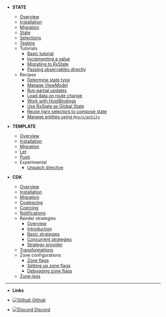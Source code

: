 <!-- - **@rx-angular/template [BETA]** -->

- **STATE**
  - [Overview](/web/state/overview.md)
  - [Installation](/web/state/installation.md)
  - [Migration](/web/state/migration.md)
  <!-- TODO: Getting started OR use basic tutorial -->
  <!-- - [Getting started](/web/state/getting-started.md) -->
  - [State](/web/state/state.md)
  - [Selections](/web/state/selections.md)
  <!-- TODO: Effects & Actions -->
  <!-- - [Effects](/) -->
  <!-- - [Actions](/) -->
  - [Testing](/web/state/testing.md)
  - Tutorials
    - [Basic tutorial](/web/state/tutorials/basic-tutorial.md)
    - [Incrementing a value](/web/state/tutorials/incrementing-value.md)
    - [Migrating to RxState](/web/state/tutorials/from-imperative-to-reactive.md)
    - [Passing observables directly](/web/state/tutorials/passing-observables.md)
  - Recipes
    - [Determine state type](/web/state/howtos/determine-state.md)
    - [Manage ViewModel](/web/state/howtos/manage-viewmodel.md)
    - [Run partial updates](/web/state/howtos/partial-updates.md)
    - [Load data on route change](/web/state/howtos/load-data-on-route-change.md)
    - [Work with HostBindings](/web/state/howtos/hostbindings.md)
    - [Use RxState as Global State](/web/state/howtos/rx-state-as-global-state.md)
    - [Reuse ngrx selectors to compose state](/web/state/integrations/compose-state-using-ngrx-selectors.md)
    - [Manage entities using `@ngrx/entity`](/web/state/integrations/manage-entities-ngrx.md)


- **TEMPLATE**
  - [Overview](/web/template/overview.md)
  - [Installation](/web/template/installation.md)
  - [Migration](/web/template/migration.md)
  <!-- TODO: Getting started -->
  <!-- - [Getting started](/) -->
  - [Let](/web/template/let.md)
  <!-- TODO: For -->
  <!-- - [For](/) -->
  - [Push](/web/template/push.md)
  - Experimental
    - [Unpatch directive](/web/template/unpatch.md)
    <!-- TODO: ViewportPriority -->
    <!-- - [ViewportPriority directive](/) -->
    <!-- TODO: Styles, Class, Testing -->
    <!-- - Styles
    - Class -->
  <!-- - Testing -->

- **CDK**
  - [Overview](/web/cdk/overview.md)
  - [Installation](/web/cdk/installation.md) 
  - [Migration](/web/cdk/migration.md)
  - [Coalescing](/web/cdk/coalescing.md)
  - [Coercing](/web/cdk/coercing.md)
  - [Notifications](/web/cdk/notifications.md)
  - Render strategies
    - [Overview](/web/cdk/render-strategies/overview.md)
    - [Introduction](/web/cdk/render-strategies/introduction.md)
    - [Basic strategies](/web/cdk/render-strategies/basic-strategies.md)
    - [Concurrent strategies](/web/cdk/render-strategies/concurrent-strategies.md)
    - [Strategy provider](/web/cdk/render-strategies/strategy-provider.md)
  <!-- TODO: Template -->
  <!-- - [Template](/web/cdk/template.md) -->
  - [Transformations](/web/cdk/transformations/transformation-helpers.md)
  - Zone configurations
    - [Zone flags](/web/cdk/zone-configuration/zone-flags.md)
    - [Setting up zone flags](/web/cdk/zone-configuration/how-to-setup-zone-flags.md)
    - [Debugging zone flags](/web/cdk/zone-configuration/how-to-debug-zone-flags.md)
  - [Zone-less](/web/cdk/zone-less.md)
    
---

- **Links**

- [![Github](https://icongr.am/simple/github.svg?color=808080&size=24) Github](https://github.com/rx-angular/rx-angular)
- [![Discord](https://icongr.am/material/discord.svg?size=24&color=7289da) Discord](https://discord.com/invite/XWWGZsQ)

